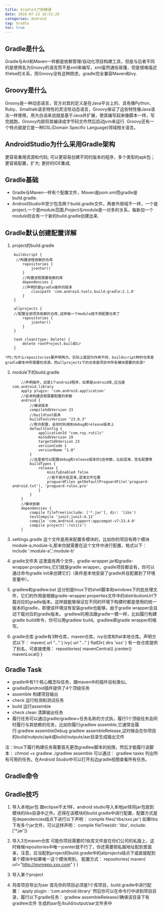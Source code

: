 ```yaml
---
title: Gradle入门到精通
date: 2016-07-23 16:51:29   
categories: Android   
tag: Gradle 
toc: true  
---
```



## Gradle是什么
Gradle与Ant和Maven一样都是依赖管理/自动化项目构建工具，但是与后者不同的是使用名为Groovy的语言而不是xml来编写，xml虽然通俗易懂，但是很难描述if/else的关系，而Groovy没有这种顾虑，gradle完全兼容Maven和ivy.

## Groovy是什么
Groovy是一种动态语言，官方对其的定义是在Java平台上的、具有像Python、Ruby、Smalltalk语言特性的灵活性动态语言，Groovy保证了这些特性像Java语法一样使用，用大白话来说就是基于Java并扩展，使其编写起来像脚本一样，写完就跑，Groovy内部将其编译成字节码文件然后启动jvm来运行.
Groovy还有一个特点就是它是一种DSL(Domain Specific Language)领域相关语言。

<!--more-->

## AndroidStudio为什么采用Gradle架构
更容易重用资源和代码;
可以更容易创建不同的版本的程序，多个类型的apk包；
更容易配置，扩大;
更好的IDE集成;
## Gradle基础
- Gradle与Maven一样有个配置文件，Maven是pom.xml而gradle是build.gradle.
- AndroidStudio中至少包含两个build.gradle文件，两者作用域不一样，一个是project,一个是module范围,Project与module是一对多的关系，每新加一个module则会有一个新的build.gradle创建出来.
## Gradle默认创建配置详解
1. project的build.gradle
```
    buildscript {
     //构建进程依赖的仓库
        repositories {
            jcenter()
        }
        //构建进程需要依赖的库
        dependencies {
        //声明的是gradle插件的版本
            classpath 'com.android.tools.build:gradle:2.1.0'
        }
    }

    allprojects {
    //配置全部项目依赖的仓库,这样每一个module就不用配置仓库了
        repositories {
            jcenter()
        }
    }

    task clean(type: Delete) {
        delete rootProject.buildDir
    }
```

    *PS:为什么repositories要声明两次，实际上是因为作用不同，buildscript种的仓库是gradle脚本中所需要的资源，而allprojects下的仓库是项目中所有模块需要的资源*

2. module下的build.gradle

    ```
        //声明插件，这是1个android程序，如果是android库,应当是com.android.library
        apply plugin: 'com.android.application'
        //安卓构建进程需要配置的参数
        android {
            //编译版本
            compileSdkVersion 23
            //buildtool版本
            buildToolsVersion "23.0.3"
            //默许配置，会同时利用到debug和release版本上
            defaultConfig {
                applicationId "com.roy.rutils"
                minSdkVersion 19
                targetSdkVersion 23
                versionCode 1
                versionName "1.0"
            }
            //这里面可以配置debug和release版本的1些参数，比如混淆、签名配置等
            buildTypes {
                release {
                    minifyEnabled false
                    //是不是开启混淆,混淆文件位置
                    proguardFiles getDefaultProguardFile('proguard-android.txt'), 'proguard-rules.pro'
                }
            }
        }
        //模块依赖
        dependencies {
            compile fileTree(include: ['*.jar'], dir: 'libs')
            testCompile 'junit:junit:4.12'
            compile 'com.android.support:appcompat-v7:23.4.0'
            compile project(':rutils')
        }
    ```
3. settings.gradle
这个文件是用来配置多模块的，比如你的项目有两个模块module-a,module-b,那末你就需要在这个文件中进行配置，格式以下：
include ':module-a',':module-b'

4. gradle文件夹
这里面有两个文件，gradle-wrapper.jar和gradle-wrapper.properties,它们就是gradle wrapper。gradle项目都会有，你可以通过命令gradle init来创建它们（条件是本地安装了gradle并且配置到了环境变量中）。

5. gradlew和gradlew.bat
这分别是linux下的shell脚本和windows下的批处理文件，它们的作用是根据gradle-wrapper.properties文件中的distributionUrl下载对应的gradle版本。这样就能够保证在不同的环境下构建时都是使用的统一版本的gradle，即便该环境没有安装gradle也能够，由于gradle wrapper会自动下载对应的gradle版本。
gradlew的用法跟gradle一模一样，比如履行构建gradle build命令，你可以用gradlew build。gradlew即gradle wrapper的缩写。

6. gradle仓库
gradle有3种仓库，maven仓库，ivy仓库和flat本地仓库。声明方式以下：
maven{ url "..." } ivy{ url "..." } flatDir{ dirs 'xxx' }
有一些仓库提供了别名，可直接使用：
repositories{ mavenCentral() jcenter() mavenLocal() }

## Gradle Task
- gradle中有1个核心概念叫任务，跟maven中的插件目标类似。
- gradle的android插件提供了4个顶级任务
- assemble 构建项目输出 
- check 运行检测和测试任务 
- build 运行assemble
- check clean 清算输出任务
- 履行任务可以通过gradle/gradlew+任务名称的方式执，履行1个顶级任务会同时履行与其依赖的任务，比如你履行gradlew assemble,它通常会履行:gradlew assembleDebug gradlew assembleRelease,这时候会在你项目的build/outputs/apk或build/outputs/aar目录生成输出文件

注：linux下履行构建任务需要首先更改gradlew脚本的权限，然后才能履行该脚本：
chmod +x gradlew ./gradlew assemble
可以通过：
gradlew tasks
列出所有可用的任务。在Android Studio中可以打开右边gradle视图查看所有任务。

## Gradle命令

## Gradle技巧
1. 导入本地jar包
跟eclipse不太1样，android studio导入本地jar除将jar包放到模块的libs目录中之外，还得在该模块的build.gradle中进行配置，配置方式是在dependencies结点下进行以下声明：
compile files('libs/xxx.jar')
如果libs下有多个jar文件，可以这样声明：
compile fileTree(dir: 'libs', include: ['*.jar'])

2. 导入3方maven仓库
可能你项目需要的1些库文件是在你们公司的私服上，这时候候repositories中唯一jcenter就不行了，你还需要把私服地址配到里面来，注意，应当配到project的build.gradle中的allprojects结点下或直接配到某个模块中如果唯一这个模块用到。
配置方式：
repositories{ maven{ url="http://mvnrepo.xxx.com" } }

3. 导入某个project
4. 将库项目导出为aar
首先你的项目必须是1个库项目，build.gradle中进行配置：
apply plugin : 'com.android.library'
然后你可以在命令行中进到项目目录，履行以下gradle任务：
gradlew assembleRelease//确保该目录下有gradlew文件
生成的aar在/build/output/aar文件夹中